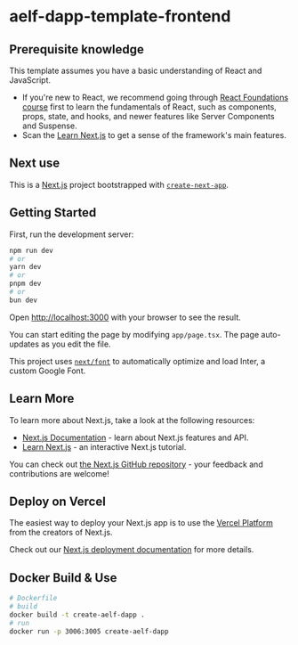 # aelf-dapp-template-frontend

## Prerequisite knowledge

This template assumes you have a basic understanding of React and JavaScript.

- If you're new to React, 
we recommend going through [React Foundations course](https://nextjs.org/learn/react-foundations) first 
to learn the fundamentals of React, 
such as components, props, state, and hooks, and newer features like Server Components and Suspense.
- Scan the [Learn Next.js](https://nextjs.org/learn/dashboard-app) to get a sense of the framework's main features.

## Next use

This is a [Next.js](https://nextjs.org/) project bootstrapped with [`create-next-app`](https://github.com/vercel/next.js/tree/canary/packages/create-next-app).

## Getting Started

First, run the development server:

```bash
npm run dev
# or
yarn dev
# or
pnpm dev
# or
bun dev
```

Open [http://localhost:3000](http://localhost:3000) with your browser to see the result.

You can start editing the page by modifying `app/page.tsx`. The page auto-updates as you edit the file.

This project uses [`next/font`](https://nextjs.org/docs/basic-features/font-optimization) to automatically optimize and load Inter, a custom Google Font.

## Learn More

To learn more about Next.js, take a look at the following resources:

- [Next.js Documentation](https://nextjs.org/docs) - learn about Next.js features and API.
- [Learn Next.js](https://nextjs.org/learn) - an interactive Next.js tutorial.

You can check out [the Next.js GitHub repository](https://github.com/vercel/next.js/) - your feedback and contributions are welcome!

## Deploy on Vercel

The easiest way to deploy your Next.js app is to use the [Vercel Platform](https://vercel.com/new?utm_medium=default-template&filter=next.js&utm_source=create-next-app&utm_campaign=create-next-app-readme) from the creators of Next.js.

Check out our [Next.js deployment documentation](https://nextjs.org/docs/deployment) for more details.

## Docker Build & Use

```bash
# Dockerfile
# build
docker build -t create-aelf-dapp .
# run
docker run -p 3006:3005 create-aelf-dapp
```
